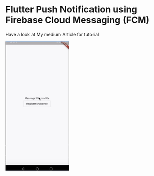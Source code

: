 # Flutter Push Notification using Firebase Cloud Messaging (FCM)

Have a look at My medium Article for tutorial

<img src="screenshot 1.png" width=200>